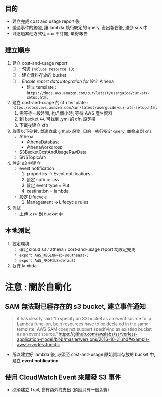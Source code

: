 ## 目的
- 建立完成 cost and usage report 後
- 透過事件的觸發, 讓 lambda 執行既定的 query, 產出報告後, 送到 sns 中
- 可透過其他方式從 sns 中訂閱, 取得報告

## 建立順序
1. 建立 cost-and-usage report
    - [ ] : 勾選 `Include resource IDs`
    - [ ] : 建立資料存放的 bucket
    - [ ] : *Enable report data integration for* 設定 Athena
        - 建立 template : `https://docs.aws.amazon.com/cur/latest/userguide/cur-ate-setup.html`
2. 建立 cost-and-usage 的 cfn template : `https://docs.aws.amazon.com/cur/latest/userguide/cur-ate-setup.html`
    1. 需等待一段時間, 約八個小時, 等待 AWS 產生資料
    2. 到 bucket 中, 可找到 .yml 的 cfn 設定檔
    3. 下載後建立 cfn
3. 取得以下參數, 並建立此 github 服務, 目的 : 執行指定 query, 並輸出到 sns
    - Athena
        - AthenaDatabase
        - AthenaWorkgroup
    - S3BucketCostAndUsageRawData
    - SNSTopicArn
4. 設定 s3 中建立 
    - event notification
        1. properties -> Event notifications
        2. 設定 sufix = .csv
        3. 設定 event type = Put
        4. destination = lambda
    - 設定 Lifecycle
        1. Management -> Lifecycle rules
5. 測試
    - 上傳 .csv 到 bucket 中

## 本地測試
1. 設定環境
    - 確定 cloud s3 / athena / cost-and-usage report 均設定完成
    - `export AWS_REGION=ap-southeast-1`
    - `export AWS_PROFILE=default`
2. 執行 lambda


# 注意 : 關於自動化

## SAM 無法對已經存在的 s3 bucket, 建立事件通知

> it has clearly said "to specify an S3 bucket as an event source for a Lambda function, both resources have to be declared in the same template. AWS SAM does not support specifying an existing bucket as an event source."
https://github.com/awslabs/serverless-application-model/blob/master/versions/2016-10-31.md#example-awsserverlessfunctio

- 所以建立好 lambda 後, 必須至 cost-and-usage 原始資料存放的 bucket 中, 建立 **event notification**

## 使用 CloudWatch Event 來觸發 S3 事件
- 必須建立 Trail, 會有額外的支出 (預設只有一個免費)

 